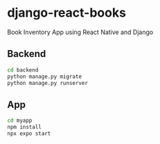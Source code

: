 # django-react-books
Book Inventory App using React Native and Django

## Backend

```bash
cd backend
python manage.py migrate
python manage.py runserver
```

## App

```bash
cd myapp
npm install
npx expo start
```

